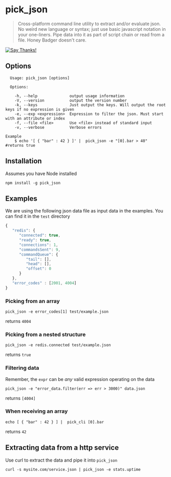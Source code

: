 # pick_json
> Cross-platform command line utility to extract and/or evaluate json. 
> No weird new language or syntax; just use basic javascript notation in your one-liners. 
> Pipe data into it as part of script chain or read from a file. Honey Badger doesn't care.

[![Say Thanks!](https://img.shields.io/badge/Say%20Thanks-!-1EAEDB.svg)](https://saythanks.io/to/fatso83)

## Options
```
  Usage: pick_json [options]

  Options:

    -h, --help              output usage information
    -V, --version           output the version number
    -k, --keys              Just output the keys. Will output the root keys if no expression is given
    -e, --exp <expression>  Expression to filter the json. Must start with an attribute or index
    -f, --file <file>       Use <file> instead of standard input
    -v, --verbose           Verbose errors

Example
    $ echo '[ { "bar" : 42 } ]' |  pick_json -e "[0].bar > 40" #returns true
```

## Installation
Assumes you have Node installed
```
npm install -g pick_json
```

## Examples

We are using the following json data file as input data in the examples. You can find it in the `test` directory
```javascript
{
   "redis": {
      "connected": true,
      "ready": true,
      "connections": 1,
      "commandsSent": 9,
      "commandQueue": {
         "tail": [],
         "head": [],
         "offset": 0
      }
   },
   "error_codes" : [2001, 4004]
}
```

### Picking from an array
```
pick_json -e error_codes[1] test/example.json
```
 returns `4004`

### Picking from a nested structure
```
pick_json -e redis.connected test/example.json
```
returns `true`

### Filtering data
Remember, the `expr` can be *any* valid expression operating on the data
```
pick_json -e "error_data.filter(err => err > 3000)" data.json
```
returns `[4004]`

### When receiving an array
```
echo [ { "bar" : 42 } ] |  pick_cli [0].bar 
```
returns `42`

## Extracting data from a http service
Use curl to extract the data and pipe it into `pick_json`

```
curl -s mysite.com/service.json | pick_json -e stats.uptime 
```

